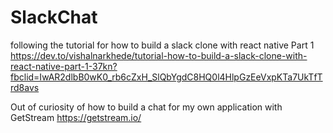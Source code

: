 # SlackChat

following the tutorial for how to build a slack clone with react native
Part 1
https://dev.to/vishalnarkhede/tutorial-how-to-build-a-slack-clone-with-react-native-part-1-37kn?fbclid=IwAR2dlbB0wK0_rb6cZxH_SlQbYgdC8HQ0l4HlpGzEeVxpKTa7UkTfTrd8avs

Out of curiosity of how to build a chat for my own application with GetStream
https://getstream.io/

